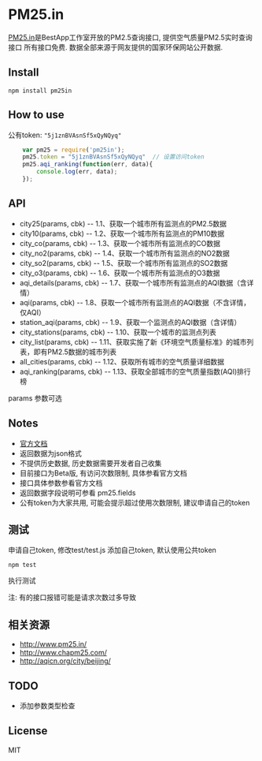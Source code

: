 PM25.in
=======

[PM25.in](http://www.pm25.in/)是BestApp工作室开放的PM2.5查询接口, 提供空气质量PM2.5实时查询接口
所有接口免费. 数据全部来源于网友提供的国家环保网站公开数据.



## Install

    npm install pm25in

## How to use
公有token: `"5j1znBVAsnSf5xQyNQyq"` 

```js
    var pm25 = require('pm25in');
    pm25.token = "5j1znBVAsnSf5xQyNQyq"  // 设置访问token
    pm25.aqi_ranking(function(err, data){
        console.log(err, data);
    });
```


## API

* city25(params, cbk) -- 1.1、获取一个城市所有监测点的PM2.5数据
* city10(params, cbk) -- 1.2、获取一个城市所有监测点的PM10数据
* city_co(params, cbk) -- 1.3、获取一个城市所有监测点的CO数据
* city_no2(params, cbk) -- 1.4、获取一个城市所有监测点的NO2数据
* city_so2(params, cbk) -- 1.5、获取一个城市所有监测点的SO2数据 
* city_o3(params, cbk) -- 1.6、获取一个城市所有监测点的O3数据
* aqi_details(params, cbk) -- 1.7、获取一个城市所有监测点的AQI数据（含详情）
* aqi(params, cbk) -- 1.8、获取一个城市所有监测点的AQI数据（不含详情，仅AQI）
* station_aqi(params, cbk) -- 1.9、获取一个监测点的AQI数据（含详情）
* city_stations(params, cbk) -- 1.10、获取一个城市的监测点列表
* city_list(params, cbk) -- 1.11、获取实施了新《环境空气质量标准》的城市列表，即有PM2.5数据的城市列表
* all_cities(params, cbk) -- 1.12、获取所有城市的空气质量详细数据
* aqi_ranking(params, cbk) -- 1.13、获取全部城市的空气质量指数(AQI)排行榜

params 参数可选

## Notes

* [官方文档](http://www.pm25.in/api_doc)
* 返回数据为json格式
* 不提供历史数据, 历史数据需要开发者自己收集
* 目前接口为Beta版, 有访问次数限制, 具体参看官方文档
* 接口具体参数参看官方文档
* 返回数据字段说明可参看 pm25.fields
* 公有token为大家共用, 可能会提示超过使用次数限制, 建议申请自己的token

## 测试
申请自己token, 修改test/test.js 添加自己token, 默认使用公共token
    
    npm test

执行测试

注: 有的接口报错可能是请求次数过多导致


## 相关资源

* http://www.pm25.in/
* http://www.chapm25.com/
* http://aqicn.org/city/beijing/

## TODO

* 添加参数类型检查


## License
MIT
